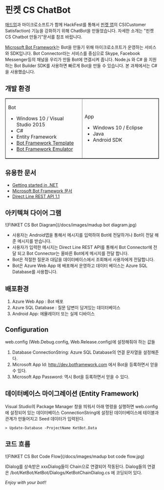 
핀켓 CS ChatBot
==================

[매드업](http://madup.com)과 마이크로소프트가 함께 HackFest를 통해서 [핀켓 앱](http://finket.co.kr/)의 CS(Customer Satisfaction) 기능을 강화하기 위해 ChatBot을 만들었습니다. 자세한 소개는 "핀켓 CS Chatbot 만들기"문서를 참조 바랍니다. 

[Microsoft Bot Framework](https://dev.botframework.com/)는 Bot을 만들기 위해 마이크로소프트가 운영하는 서비스와 SDK입니다. Bot Connector라는 서비스를 중심으로 Skype, Facebook Messenger등의 채널을 우리가 만들 Bot에 연결시켜 줍니다. Node.js 와 C# 을 지원하는 Bot Builder SDK를 사용하면 빠르게 Bot을 만들 수 있습니다. 본 과제에서는 C#을 사용했습니다. 

## 개발 환경
<table border="1">
    <tr>
        <td width="50%">
        
Bot

- Windows 10 / Visual Studio 2015
- C# 
- Entity Framework
- [Bot Framework Template](http://aka.ms/bf-bc-vstemplate) 
- [Bot Framework Emulator](https://aka.ms/bf-bc-emulator)
        </td>
        <td width="50%">

App

- Windows 10 / Eclipse 
- Java 
- Android SDK
        </td>
    </tr>
</table>

## 유용한 문서

- [Getting started in .NET](https://docs.botframework.com/en-us/csharp/builder/sdkreference/gettingstarted.html)
- [Microsoft Bot Framework 문서](https://docs.botframework.com/en-us/)
- [Direct Line REST API 1.1](https://docs.botframework.com/en-us/restapi/directline/#navtitle)


## 아키텍쳐 다이어 그램 

 ![FINKET CS Bot Diagram](/docs/images/madup bot diagram.jpg)

- 사용자는 Android앱을 통해서 메시지를 입력하여 Bot에 전달하거나 Bot이 전달 해준 메시지를 받습니다. 
- 사용자가 입력한 메시지는 Direct Line REST API를 통해서 Bot Connector에 전달 되고 Bot Connector는 올바른 Bot에게 메시지를 전달 합니다. 
- Bot은 적절한 질문과 대답을 데이터베이스에서 조회해서 사용자에게 전달합니다. 
- Bot은 Azure Web App 에 배포해서 운영하고 데이터 베이스는 Azure SQL Database를 사용합니다. 

## 배포환경 

 1. Azure Web App : Bot 배포 
 1. Azure SQL Database : 질문 답변이 담겨있는 데이터베이스 
 1. Android App: 에뮬레이터 또는 실제 디바이스

## Configuration 

web.config (Web.Debug.config, Web.Release.config)에 설정해줘야 하는 값들 

1. Database ConnectionString: Azure SQL Database의 연결 문자열을 설정해준다. 
1. Microsoft App Id: http://dev.botframework.com 에서 Bot을 등록하면서 얻을 수 있다. 
1. Microsoft App Password: 역시 Bot을 등록하면서 얻을 수 있다. 

## 데이터베이스 마이그레이션 (Entity Framework)

Visual Studio의 Package Manager 창을 띄워서 아래 명령을 실행하면 web.config에 설정되어 있는 데이터베이스 ConnectionString에 설정된 데이터베이스에 테이블과 관계가 만들어지고 Seed 데이터가 입력된다. 

    > Update-Database -ProjectName KetBot.Data

## 코드 흐름 

 ![FINKET CS Bot Code Flow](/docs/images/madup bot code flow.jpg)

IDialog를 상속받은 xxxDialog들이 Chain으로 연결되어 작동된다. Dialog들의 연결은 /bot/KetBot/KetBot/Dialogs/KetBotChainDialog.cs 에 코딩되어 있다. 

*Enjoy with your bot!!*

